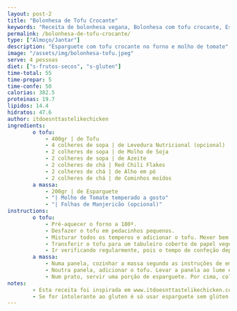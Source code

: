 ```yaml
---
layout: post-2
title: "Bolonhesa de Tofu Crocante"
keywords: "Receita de bolonhesa vegana, Bolonhesa com tofu crocante, Esparguete com tofu, Bolonhesa sem carne, Como fazer bolonhesa vegana"
permalink: /bolonhesa-de-tofu-crocante/
type: ["Almoço/Jantar"]
description: "Esparguete com tofu crocante no forno e molho de tomate"
image: "/assets/img/bolonhesa-tofu.jpeg"
serve: 4 pessoas
diet: ["s-frutos-secos", "s-gluten"]
time-total: 55
time-prepar: 5
time-confe: 50
calorias: 382.5
proteinas: 19.7
lipidos: 14.4
hidratos: 47.6
author: itdoesnttastelikechicken
ingredients:
        o tofu:
            - 400gr | de Tofu
            - 4 colheres de sopa | de Levedura Nutricional (opcional)
            - 2 colheres de sopa | de Molho de Soja
            - 2 colheres de sopa | de Azeite
            - 2 colheres de chá | Red Chili Flakes
            - 2 colheres de chá | de Alho em pó
            - 2 colheres de chá | de Cominhos moídos
        a massa:
            - 200gr | de Esparguete
            - "| Molho de Tomate temperado a gosto"
            - "| Folhas de Manjericão (opcional)"
instructions:
        o tofu:
            - Pré-aquecer o forno a 180º.
            - Desfazer o tofu em pedacinhos pequenos.
            - Misturar todos os temperos e adicionar o tofu. Mexer bem.
            - Transferir o tofu para um tabuleiro coberto de papel vegetal, de forma que não fique amontoado. Colocar no forno durante 40 minutos.
            - Ir verificando regularmente, pois o tempo de confeção depende do forno. Mexer o tofu regularmente, para que fique crocante de forma homogénea. Quando estiver pronto, retirar do forno e reservar.
        a massa:
            - Numa panela, cozinhar a massa segundo as instruções de embalagem.
            - Noutra panela, adicionar o tofu. Levar a panela ao lume e, aos poucos, ir adicionando molho de tomate, misturando bem até que fique com uma consistência que lhe agrade. Provar e, se necessário, retificar temperos.
            - Num prato, servir uma porção de esparguete. Por cima, colocar o molho de tomate e tofu. Se gostar, pode colocar folhas de manjericão por cima e está pronto.
notes:
        - Esta receita foi inspirada em www.itdoesnttastelikechicken.com
        - Se for intolerante ao gluten é só usar esparguete sem glúten.
---
```

